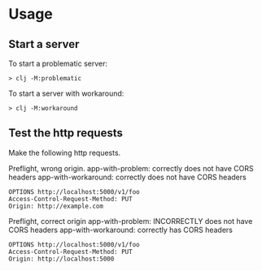 # Usage

## Start a server

To start a problematic server:
```
> clj -M:problematic
```

To start a server with workaround:
```
> clj -M:workaround
```

## Test the http requests

Make the following http requests.

Preflight, wrong origin.
app-with-problem: correctly does not have CORS headers
app-with-workaround: correctly does not have CORS headers

```
OPTIONS http://localhost:5000/v1/foo
Access-Control-Request-Method: PUT
Origin: http://example.com
```

Preflight, correct origin
app-with-problem: INCORRECTLY does not have CORS headers
app-with-workaround: correctly has CORS headers

```
OPTIONS http://localhost:5000/v1/foo
Access-Control-Request-Method: PUT
Origin: http://localhost:5000
```
